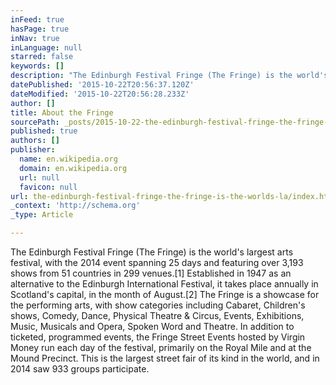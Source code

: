 ```yaml
---
inFeed: true
hasPage: true
inNav: true
inLanguage: null
starred: false
keywords: []
description: "The Edinburgh Festival Fringe (The Fringe) is the world's largest arts festival, with the 2014 event spanning 25 days and featuring over 3,193 shows from 51 cou"
datePublished: '2015-10-22T20:56:37.120Z'
dateModified: '2015-10-22T20:56:28.233Z'
author: []
title: About the Fringe
sourcePath: _posts/2015-10-22-the-edinburgh-festival-fringe-the-fringe-is-the-worlds-la.md
published: true
authors: []
publisher:
  name: en.wikipedia.org
  domain: en.wikipedia.org
  url: null
  favicon: null
url: the-edinburgh-festival-fringe-the-fringe-is-the-worlds-la/index.html
_context: 'http://schema.org'
_type: Article

---
```

The Edinburgh Festival Fringe (The Fringe) is the world's largest arts festival, with the 2014 event spanning 25 days and featuring over 3,193 shows from 51 countries in 299 venues.\[1\] Established in 1947 as an alternative to the Edinburgh International Festival, it takes place annually in Scotland's capital, in the month of August.\[2\] The Fringe is a showcase for the performing arts, with show categories including Cabaret, Children's shows, Comedy, Dance, Physical Theatre & Circus, Events, Exhibitions, Music, Musicals and Opera, Spoken Word and Theatre. In addition to ticketed, programmed events, the Fringe Street Events hosted by Virgin Money run each day of the festival, primarily on the Royal Mile and at the Mound Precinct. This is the largest street fair of its kind in the world, and in 2014 saw 933 groups participate.